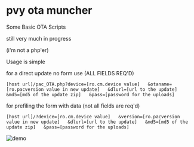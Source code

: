 pvy ota muncher
===============

Some Basic OTA Scripts

still very much in progress

(i'm not a php'er)

Usage is simple

for a direct update no form use (ALL FIELDS REQ'D)

`[host url]/pac_OTA.php?device=[ro.cm.device value]  
		&otaname=[ro.pacversion value in new update]  
		&dlurl=[url to the update]  
		&md5=[md5 of the update zip]  
		&pass=[password for the uploads] `

for prefiling the form with data (not all fields are req'd)  

`[host url]/?device=[ro.cm.device value]  
		&version=[ro.pacversion value in new update]  
		&dlurl=[url to the update]  
		&md5=[md5 of the update zip]  
		&pass=[password for the uploads] `


![demo][1]

[1]: http://i789.photobucket.com/albums/yy180/aaronkable/muncher_zpsa83d32cc.png

